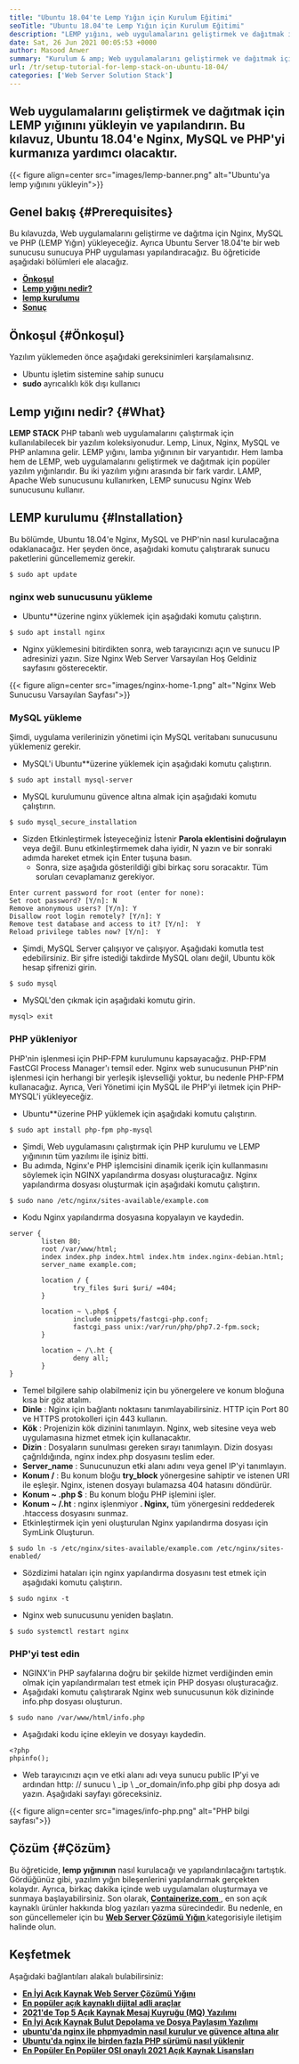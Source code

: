 ```yaml
---
title: "Ubuntu 18.04'te Lemp Yığın için Kurulum Eğitimi" 
seoTitle: "Ubuntu 18.04'te Lemp Yığın için Kurulum Eğitimi" 
description: "LEMP yığını, web uygulamalarını geliştirmek ve dağıtmak için kullanılan bir yazılım yığınıdır. Ubuntu 18.04'e Nginx, MySQL ve PHP'yi nasıl kuracağınızı öğrenin." 
date: Sat, 26 Jun 2021 00:05:53 +0000
author: Masood Anwer
summary: "Kurulum & amp; Web uygulamalarını geliştirmek ve dağıtmak için LEMP yığınını yapılandırın. Bu kılavuz, Ubuntu 18.04'e Nginx, MySQL ve PHP'yi kurmanıza yardımcı olacaktır." 
url: /tr/setup-tutorial-for-lemp-stack-on-ubuntu-18-04/
categories: ['Web Server Solution Stack']
---
```


## Web uygulamalarını geliştirmek ve dağıtmak için LEMP yığınını yükleyin ve yapılandırın. Bu kılavuz, Ubuntu 18.04'e Nginx, MySQL ve PHP'yi kurmanıza yardımcı olacaktır.

{{< figure align=center src="images/lemp-banner.png" alt="Ubuntu'ya lemp yığınını yükleyin">}}


## Genel bakış {#Prerequisites}

Bu kılavuzda, Web uygulamalarını geliştirme ve dağıtma için Nginx, MySQL ve PHP (LEMP Yığın) yükleyeceğiz. Ayrıca Ubuntu Server 18.04'te bir web sunucusu sunucuya PHP uygulaması yapılandıracağız. Bu öğreticide aşağıdaki bölümleri ele alacağız.
* [  **Önkoşul**  ][1]
* [  **Lemp yığını nedir?**  ][2]
* [  **lemp kurulumu**  ][3]
* [  **Sonuç**  ][4]

## Önkoşul {#Önkoşul}

Yazılım yüklemeden önce aşağıdaki gereksinimleri karşılamalısınız.
  * Ubuntu işletim sistemine sahip sunucu
*  **sudo**  ayrıcalıklı kök dışı kullanıcı

## Lemp yığını nedir? {#What}

 **LEMP STACK** PHP tabanlı web uygulamalarını çalıştırmak için kullanılabilecek bir yazılım koleksiyonudur. Lemp, Linux, Nginx, MySQL ve PHP anlamına gelir. LEMP yığını, lamba yığınının bir varyantıdır. Hem lamba hem de LEMP, web uygulamalarını geliştirmek ve dağıtmak için popüler yazılım yığınlarıdır. Bu iki yazılım yığını arasında bir fark vardır. LAMP, Apache Web sunucusunu kullanırken, LEMP sunucusu Nginx Web sunucusunu kullanır.

## LEMP kurulumu {#Installation}

Bu bölümde, Ubuntu 18.04'e Nginx, MySQL ve PHP'nin nasıl kurulacağına odaklanacağız. Her şeyden önce, aşağıdaki komutu çalıştırarak sunucu paketlerini güncellememiz gerekir.
```
$ sudo apt update
```

### nginx web sunucusunu yükleme
* Ubuntu**üzerine nginx yüklemek için aşağıdaki komutu çalıştırın.
```
$ sudo apt install nginx
```
  * Nginx yüklemesini bitirdikten sonra, web tarayıcınızı açın ve sunucu IP adresinizi yazın. Size Nginx Web Server Varsayılan Hoş Geldiniz sayfasını gösterecektir.

{{< figure align=center src="images/nginx-home-1.png" alt="Nginx Web Sunucusu Varsayılan Sayfası">}}


### MySQL yükleme
Şimdi, uygulama verilerinizin yönetimi için MySQL veritabanı sunucusunu yüklemeniz gerekir.
* MySQL'i Ubuntu**üzerine yüklemek için aşağıdaki komutu çalıştırın.
```
$ sudo apt install mysql-server
```
  * MySQL kurulumunu güvence altına almak için aşağıdaki komutu çalıştırın.
```
$ sudo mysql_secure_installation
```
* Sizden Etkinleştirmek İsteyeceğiniz İstenir  **Parola eklentisini doğrulayın**  veya değil. Bunu etkinleştirmemek daha iyidir, N yazın ve bir sonraki adımda hareket etmek için Enter tuşuna basın.
  * Sonra, size aşağıda gösterildiği gibi birkaç soru soracaktır. Tüm soruları cevaplamanız gerekiyor.
```
Enter current password for root (enter for none):
Set root password? [Y/n]: N
Remove anonymous users? [Y/n]: Y
Disallow root login remotely? [Y/n]: Y
Remove test database and access to it? [Y/n]:  Y
Reload privilege tables now? [Y/n]:  Y
```
  * Şimdi, MySQL Server çalışıyor ve çalışıyor. Aşağıdaki komutla test edebilirsiniz. Bir şifre istediği takdirde MySQL olanı değil, Ubuntu kök hesap şifrenizi girin.
```
$ sudo mysql
```
  * MySQL'den çıkmak için aşağıdaki komutu girin.
```
mysql> exit
```

### PHP yükleniyor
PHP'nin işlenmesi için PHP-FPM kurulumunu kapsayacağız. PHP-FPM FastCGI Process Manager'ı temsil eder. Nginx web sunucusunun PHP'nin işlenmesi için herhangi bir yerleşik işlevselliği yoktur, bu nedenle PHP-FPM kullanacağız. Ayrıca, Veri Yönetimi için MySQL ile PHP'yi iletmek için PHP-MYSQL'i yükleyeceğiz.
* Ubuntu**üzerine PHP yüklemek için aşağıdaki komutu çalıştırın.
```
$ sudo apt install php-fpm php-mysql
```
  * Şimdi, Web uygulamasını çalıştırmak için PHP kurulumu ve LEMP yığınının tüm yazılımı ile işiniz bitti.
  * Bu adımda, Nginx'e PHP işlemcisini dinamik içerik için kullanmasını söylemek için NGINX yapılandırma dosyası oluşturacağız. Nginx yapılandırma dosyası oluşturmak için aşağıdaki komutu çalıştırın.
```
$ sudo nano /etc/nginx/sites-available/example.com
```
  * Kodu Nginx yapılandırma dosyasına kopyalayın ve kaydedin.
```
server {
        listen 80;
        root /var/www/html;
        index index.php index.html index.htm index.nginx-debian.html;
        server_name example.com;

        location / {
                try_files $uri $uri/ =404;
        }

        location ~ \.php$ {
                include snippets/fastcgi-php.conf;
                fastcgi_pass unix:/var/run/php/php7.2-fpm.sock;
        }

        location ~ /\.ht {
                deny all;
        }
}
```
  * Temel bilgilere sahip olabilmeniz için bu yönergelere ve konum bloğuna kısa bir göz atalım.
*  **Dinle**  : Nginx için bağlantı noktasını tanımlayabilirsiniz. HTTP için Port 80 ve HTTPS protokolleri için 443 kullanın.
*  **Kök**  : Projenizin kök dizinini tanımlayın. Nginx, web sitesine veya web uygulamasına hizmet etmek için kullanacaktır.
*  **Dizin**  : Dosyaların sunulması gereken sırayı tanımlayın. Dizin dosyası çağrıldığında, nginx index.php dosyasını teslim eder.
*  **Server_name**  : Sunucunuzun etki alanı adını veya genel IP'yi tanımlayın.
*  **Konum /** : Bu konum bloğu **try_block**  yönergesine sahiptir ve istenen URI ile eşleşir. Nginx, istenen dosyayı bulamazsa 404 hatasını döndürür.
*  **Konum ~ .php $**  : Bu konum bloğu PHP işlemini işler.
*  **Konum ~ /.ht** : nginx işlenmiyor **. Nginx,**  tüm yönergesini reddederek .htaccess dosyasını sunmaz.
  * Etkinleştirmek için yeni oluşturulan Nginx yapılandırma dosyası için SymLink Oluşturun.
```
$ sudo ln -s /etc/nginx/sites-available/example.com /etc/nginx/sites-enabled/
```
  * Sözdizimi hataları için nginx yapılandırma dosyasını test etmek için aşağıdaki komutu çalıştırın.
```
$ sudo nginx -t
```
  * Nginx web sunucusunu yeniden başlatın.
```
$ sudo systemctl restart nginx
```

### PHP'yi test edin
  * NGINX'in PHP sayfalarına doğru bir şekilde hizmet verdiğinden emin olmak için yapılandırmaları test etmek için PHP dosyası oluşturacağız.
  * Aşağıdaki komutu çalıştırarak Nginx web sunucusunun kök dizininde info.php dosyası oluşturun.
```
$ sudo nano /var/www/html/info.php
```
  * Aşağıdaki kodu içine ekleyin ve dosyayı kaydedin.
```
<?php
phpinfo();
```
  * Web tarayıcınızı açın ve etki alanı adı veya sunucu public IP'yi ve ardından http: // sunucu \ _ip \ _or_domain/info.php gibi php dosya adı yazın. Aşağıdaki sayfayı göreceksiniz.

{{< figure align=center src="images/info-php.png" alt="PHP bilgi sayfası">}}


## Çözüm {#Çözüm}

Bu öğreticide,  **lemp yığınının**  nasıl kurulacağı ve yapılandırılacağını tartıştık. Gördüğünüz gibi, yazılım yığın bileşenlerini yapılandırmak gerçekten kolaydır. Ayrıca, birkaç dakika içinde web uygulamaları oluşturmaya ve sunmaya başlayabilirsiniz.
Son olarak, [  **Containerize.com** ][5], en son açık kaynaklı ürünler hakkında blog yazıları yazma sürecindedir. Bu nedenle, en son güncellemeler için bu [ **Web Server Çözümü Yığın**  ][6] kategorisiyle iletişim halinde olun.

## Keşfetmek
Aşağıdaki bağlantıları alakalı bulabilirsiniz:
* [  **En İyi Açık Kaynak Web Server Çözümü Yığını**  ][7]
*  **[En popüler açık kaynaklı dijital adli araçlar][8]**  
*  **[2021'de Top 5 Açık Kaynak Mesaj Kuyruğu (MQ) Yazılımı][9]**  
*  **[En İyi Açık Kaynak Bulut Depolama ve Dosya Paylaşım Yazılımı][10]**  
* [  **ubuntu'da nginx ile phpmyadmin nasıl kurulur ve güvence altına alır**  ][11]
* [  **Ubuntu'da nginx ile birden fazla PHP sürümü nasıl yüklenir**  ][12]
* [  **En Popüler En Popüler OSI onaylı 2021 Açık Kaynak Lisansları**  ][13]



 [1]: #Prerequisites
 [2]: #What
 [3]: #Installation
 [4]: #Conclusion
 [5]: https://containerize.com
 [6]: https://blog.containerize.com/category/web-server-solution-stack/
 [7]: https://products.containerize.com/solution-stack/
 [8]: https://blog.containerize.com/digital-forensic-tools/top-5-open-source-digital-forensic-tools-in-2021/
 [9]: https://blog.containerize.com/message-queue-software/top-5-open-source-message-queue-software-in-2021/
 [10]: https://products.containerize.com/backup-and-sync/
 [11]: https://blog.containerize.com/web-server-solution-stack/how-to-install-and-secure-phpmyadmin-with-nginx-on-ubuntu/
 [12]: https://blog.containerize.com/web-server-solution-stack/how-to-install-multiple-php-versions-with-nginx-on-ubuntu/
 [13]: https://blog.containerize.com/licenses-standards/top-5-most-popular-osi-approved-open-source-licenses-of-2021/
